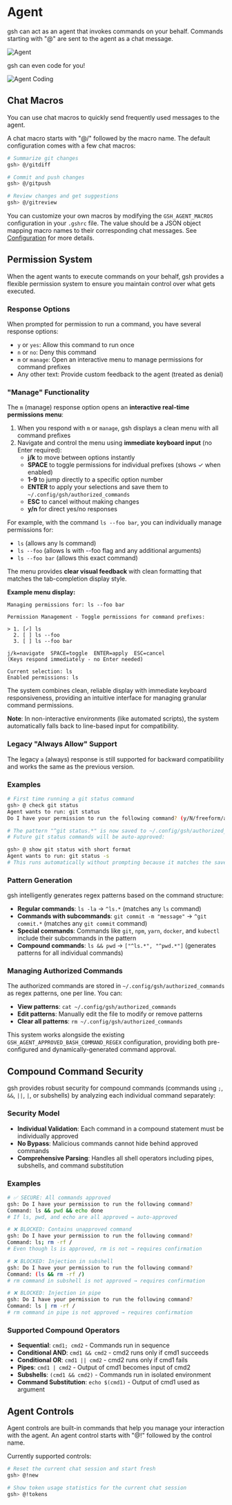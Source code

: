 # Agent

gsh can act as an agent that invokes commands on your behalf. Commands starting with "@" are sent to the agent as a chat message.

![Agent](../assets/agent.gif)

gsh can even code for you!

![Agent Coding](../assets/agent_coding.gif)

## Chat Macros

You can use chat macros to quickly send frequently used messages to the agent.

A chat macro starts with "@/" followed by the macro name. The default configuration comes with a few chat macros:

```bash
# Summarize git changes
gsh> @/gitdiff

# Commit and push changes
gsh> @/gitpush

# Review changes and get suggestions
gsh> @/gitreview
```

You can customize your own macros by modifying the `GSH_AGENT_MACROS` configuration in your `.gshrc` file.
The value should be a JSON object mapping macro names to their corresponding chat messages.
See [Configuration](../README.md#configuration) for more details.

## Permission System

When the agent wants to execute commands on your behalf, gsh provides a flexible permission system to ensure you maintain control over what gets executed.

### Response Options

When prompted for permission to run a command, you have several response options:

- `y` or `yes`: Allow this command to run once
- `n` or `no`: Deny this command
- `m` or `manage`: Open an interactive menu to manage permissions for command prefixes
- Any other text: Provide custom feedback to the agent (treated as denial)

### "Manage" Functionality

The `m` (manage) response option opens an **interactive real-time permissions menu**:

1. When you respond with `m` or `manage`, gsh displays a clean menu with all command prefixes
2. Navigate and control the menu using **immediate keyboard input** (no Enter required):
   - **j/k** to move between options instantly
   - **SPACE** to toggle permissions for individual prefixes (shows ✓ when enabled)
   - **1-9** to jump directly to a specific option number
   - **ENTER** to apply your selections and save them to `~/.config/gsh/authorized_commands`
   - **ESC** to cancel without making changes
   - **y/n** for direct yes/no responses

For example, with the command `ls --foo bar`, you can individually manage permissions for:
- `ls` (allows any ls command)
- `ls --foo` (allows ls with --foo flag and any additional arguments)
- `ls --foo bar` (allows this exact command)

The menu provides **clear visual feedback** with clean formatting that matches the tab-completion display style.

**Example menu display:**
```
Managing permissions for: ls --foo bar

Permission Management - Toggle permissions for command prefixes:

> 1. [✓] ls
  2. [ ] ls --foo
  3. [ ] ls --foo bar

j/k=navigate  SPACE=toggle  ENTER=apply  ESC=cancel
(Keys respond immediately - no Enter needed)

Current selection: ls
Enabled permissions: ls
```

The system combines clean, reliable display with immediate keyboard responsiveness, providing an intuitive interface for managing granular command permissions.

**Note**: In non-interactive environments (like automated scripts), the system automatically falls back to line-based input for compatibility.

### Legacy "Always Allow" Support

The legacy `a` (always) response is still supported for backward compatibility and works the same as the previous version.

### Examples

```bash
# First time running a git status command
gsh> @ check git status
Agent wants to run: git status
Do I have your permission to run the following command? (y/N/freeform/a) a

# The pattern "^git status.*" is now saved to ~/.config/gsh/authorized_commands
# Future git status commands will be auto-approved:

gsh> @ show git status with short format
Agent wants to run: git status -s
# This runs automatically without prompting because it matches the saved pattern
```

### Pattern Generation

gsh intelligently generates regex patterns based on the command structure:

- **Regular commands**: `ls -la` → `^ls.*` (matches any `ls` command)
- **Commands with subcommands**: `git commit -m "message"` → `^git commit.*` (matches any `git commit` command)
- **Special commands**: Commands like `git`, `npm`, `yarn`, `docker`, and `kubectl` include their subcommands in the pattern
- **Compound commands**: `ls && pwd` → `["^ls.*", "^pwd.*"]` (generates patterns for all individual commands)

### Managing Authorized Commands

The authorized commands are stored in `~/.config/gsh/authorized_commands` as regex patterns, one per line. You can:

- **View patterns**: `cat ~/.config/gsh/authorized_commands`
- **Edit patterns**: Manually edit the file to modify or remove patterns
- **Clear all patterns**: `rm ~/.config/gsh/authorized_commands`

This system works alongside the existing `GSH_AGENT_APPROVED_BASH_COMMAND_REGEX` configuration, providing both pre-configured and dynamically-generated command approval.

## Compound Command Security

gsh provides robust security for compound commands (commands using `;`, `&&`, `||`, `|`, or subshells) by analyzing each individual command separately:

### Security Model

- **Individual Validation**: Each command in a compound statement must be individually approved
- **No Bypass**: Malicious commands cannot hide behind approved commands
- **Comprehensive Parsing**: Handles all shell operators including pipes, subshells, and command substitution

### Examples

```bash
# ✅ SECURE: All commands approved
gsh: Do I have your permission to run the following command?
Command: ls && pwd && echo done
# If ls, pwd, and echo are all approved → auto-approved

# ❌ BLOCKED: Contains unapproved command
gsh: Do I have your permission to run the following command?
Command: ls; rm -rf /
# Even though ls is approved, rm is not → requires confirmation

# ❌ BLOCKED: Injection in subshell
gsh: Do I have your permission to run the following command?
Command: (ls && rm -rf /)
# rm command in subshell is not approved → requires confirmation

# ❌ BLOCKED: Injection in pipe
gsh: Do I have your permission to run the following command?
Command: ls | rm -rf /
# rm command in pipe is not approved → requires confirmation
```

### Supported Compound Operators

- **Sequential**: `cmd1; cmd2` - Commands run in sequence
- **Conditional AND**: `cmd1 && cmd2` - cmd2 runs only if cmd1 succeeds
- **Conditional OR**: `cmd1 || cmd2` - cmd2 runs only if cmd1 fails
- **Pipes**: `cmd1 | cmd2` - Output of cmd1 becomes input of cmd2
- **Subshells**: `(cmd1 && cmd2)` - Commands run in isolated environment
- **Command Substitution**: `echo $(cmd1)` - Output of cmd1 used as argument

## Agent Controls

Agent controls are built-in commands that help you manage your interaction with the agent.
An agent control starts with "@!" followed by the control name.

Currently supported controls:

```bash
# Reset the current chat session and start fresh
gsh> @!new

# Show token usage statistics for the current chat session
gsh> @!tokens
```
